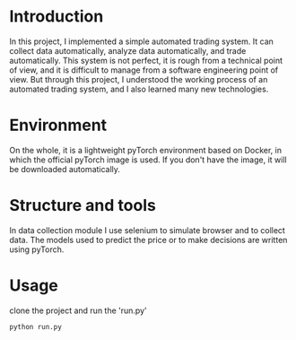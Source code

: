 # Introduction

In this project, I implemented a simple automated trading system. It can collect data automatically, analyze data automatically, and trade automatically. This system is not perfect, it is rough from a technical point of view, and it is difficult to manage from a software engineering point of view. But through this project, I understood the working process of an automated trading system, and I also learned many new technologies.

# Environment

On the whole, it is a lightweight pyTorch environment based on Docker, in which the official pyTorch image is used. If you don't have the image, it will be downloaded automatically.

# Structure and tools

In data collection module I use selenium to simulate browser and to collect data. The models used to predict the price or to make decisions are written using pyTorch.

# Usage

clone the project and run the 'run.py'
```
python run.py
```


